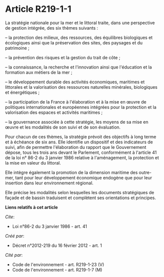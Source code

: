 # Article R219-1-1

La stratégie nationale pour la mer et le littoral traite, dans une perspective de gestion intégrée, des six thèmes suivants :

– la protection des milieux, des ressources, des équilibres biologiques et écologiques ainsi que la préservation des sites,
des paysages et du patrimoine ;

– la prévention des risques et la gestion du trait de côte ;

– la connaissance, la recherche et l'innovation ainsi que l'éducation et la formation aux métiers de la mer ;

– le développement durable des activités économiques, maritimes et littorales et la valorisation des ressources naturelles
minérales, biologiques et énergétiques ;

– la participation de la France à l'élaboration et à la mise en œuvre de politiques internationales et européennes intégrées
pour la protection et la valorisation des espaces et activités maritimes ;

– la gouvernance associée à cette stratégie, les moyens de sa mise en œuvre et les modalités de son suivi et de son
évaluation.

Pour chacun de ces thèmes, la stratégie prévoit des objectifs à long terme et à échéance de six ans. Elle identifie un
dispositif et des indicateurs de suivi, afin de permettre l'élaboration du rapport que le Gouvernement dépose, tous les trois
ans devant le Parlement, conformément à l'article 41 de la loi n° 86-2 du 3 janvier 1986 relative à l'aménagement, la
protection et la mise en valeur du littoral.

Elle intègre également la promotion de la dimension maritime des outre-mer, tant pour leur développement économique endogène
que pour leur insertion dans leur environnement régional.

Elle précise les modalités selon lesquelles les documents stratégiques de façade et de bassin traduisent et complètent ses
orientations et principes.

**Liens relatifs à cet article**

_Cite_:

  - Loi n°86-2 du 3 janvier 1986 - art. 41

_Créé par_:

  - Décret n°2012-219 du 16 février 2012 - art. 1

_Cité par_:

  - Code de l'environnement - art. R219-1-23 (V)
  - Code de l'environnement - art. R219-1-7 (M)

